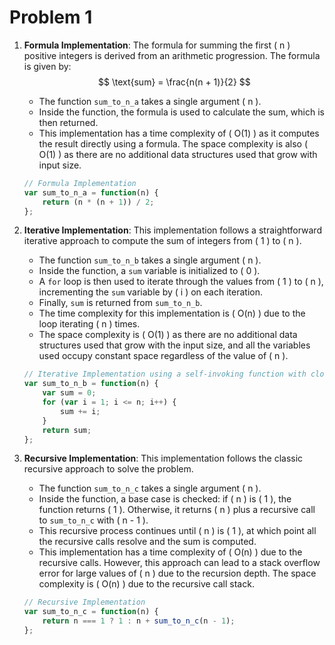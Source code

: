# Problem 1

1. **Formula Implementation**:
   The formula for summing the first \( n \) positive integers is derived from an arithmetic progression. The formula is given by:
   $$
   \text{sum} = \frac{n(n + 1)}{2}
   $$
   - The function `sum_to_n_a` takes a single argument \( n \).
   - Inside the function, the formula is used to calculate the sum, which is then returned.
   - This implementation has a time complexity of \( O(1) \) as it computes the result directly using a formula. The space complexity is also \( O(1) \) as there are no additional data structures used that grow with input size.

    ```javascript
    // Formula Implementation
    var sum_to_n_a = function(n) {
        return (n * (n + 1)) / 2;
    };
    ```  

2. **Iterative Implementation**:
   This implementation follows a straightforward iterative approach to compute the sum of integers from \( 1 \) to \( n \).
   - The function `sum_to_n_b` takes a single argument \( n \).
   - Inside the function, a `sum` variable is initialized to \( 0 \).
   - A `for` loop is then used to iterate through the values from \( 1 \) to \( n \), incrementing the `sum` variable by \( i \) on each iteration.
   - Finally, `sum` is returned from `sum_to_n_b`.
   - The time complexity for this implementation is \( O(n) \) due to the loop iterating \( n \) times.
   - The space complexity is \( O(1) \) as there are no additional data structures used that grow with the input size, and all the variables used occupy constant space regardless of the value of \( n \).

    ```javascript
    // Iterative Implementation using a self-invoking function with closure
    var sum_to_n_b = function(n) {
        var sum = 0;
        for (var i = 1; i <= n; i++) {
            sum += i;
        }
        return sum;
    };

    ```  

3. **Recursive Implementation**:
   This implementation follows the classic recursive approach to solve the problem.
   - The function `sum_to_n_c` takes a single argument \( n \).
   - Inside the function, a base case is checked: if \( n \) is \( 1 \), the function returns \( 1 \). Otherwise, it returns \( n \) plus a recursive call to `sum_to_n_c` with \( n - 1 \).
   - This recursive process continues until \( n \) is \( 1 \), at which point all the recursive calls resolve and the sum is computed.
   - This implementation has a time complexity of \( O(n) \) due to the recursive calls. However, this approach can lead to a stack overflow error for large values of \( n \) due to the recursion depth. The space complexity is \( O(n) \) due to the recursive call stack.

    ```javascript
    // Recursive Implementation
    var sum_to_n_c = function(n) {
        return n === 1 ? 1 : n + sum_to_n_c(n - 1);
    };
    ```
